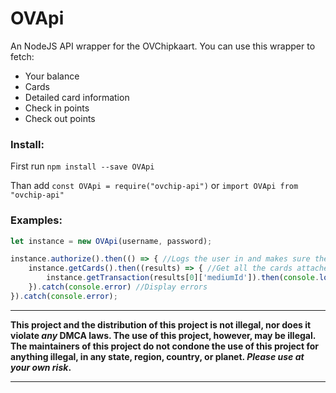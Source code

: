# OVApi

An NodeJS API wrapper for the OVChipkaart. 
You can use this wrapper to fetch:
- Your balance
- Cards
- Detailed card information
- Check in points
- Check out points

### Install:
First run ```npm install --save OVApi```

Than add ```const OVApi = require("ovchip-api")``` or ```import OVApi from "ovchip-api"``` 

### Examples:
```javascript
let instance = new OVApi(username, password);

instance.authorize().then(() => { //Logs the user in and makes sure the tokens are all set
	instance.getCards().then((results) => { //Get all the cards attached to the account
		instance.getTransaction(results[0]['mediumId']).then(console.log).catch(console.error) //Display all the transaction today
	}).catch(console.error) //Display errors
}).catch(console.error);
```

--------------------------------------------------------------------------------

**This project and the distribution of this project is not illegal, nor does it violate _any_ DMCA laws. 
The use of this project, however, may be illegal. 
The maintainers of this project do not condone the use of this project for anything illegal, in any state, region, country, or planet. 
_Please use at your own risk_.**

--------------------------------------------------------------------------------

